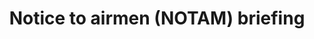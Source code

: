 ---
learningObjectiveId: "033.04.01"
parentId: "033.04"
title: Notice to airmen (NOTAM) briefing
---